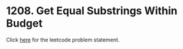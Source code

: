 # 1208. Get Equal Substrings Within Budget

Click [here](https://leetcode.com/problems/get-equal-substrings-within-budget/) for the leetcode problem statement.
